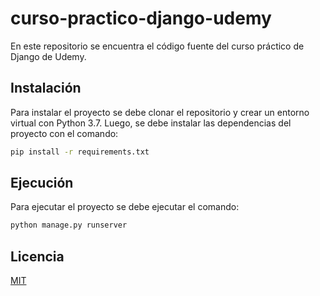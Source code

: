 # curso-practico-django-udemy

En este repositorio se encuentra el código fuente del curso práctico de Django de Udemy.

## Instalación

Para instalar el proyecto se debe clonar el repositorio y crear un entorno virtual con Python 3.7. Luego, se debe instalar las dependencias del proyecto con el comando:

```bash
pip install -r requirements.txt
```

## Ejecución

Para ejecutar el proyecto se debe ejecutar el comando:

```bash
python manage.py runserver
```

## Licencia

[MIT](https://choosealicense.com/licenses/mit/)

